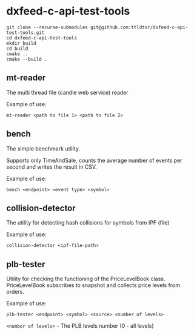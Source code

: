 # dxfeed-c-api-test-tools

```shell
git clone --recurse-submodules git@github.com:ttldtor/dxfeed-c-api-test-tools.git
cd dxfeed-c-api-test-tools
mkdir build
cd build
cmake ..
cmake --build .
```

## mt-reader
The multi thread file (candle web service) reader

Example of use:

```
mt-reader <path to file 1> <path to file 2>
```

## bench
The simple benchmark utility.

Supports only TimeAndSale, counts the average number of events per second and writes the result in CSV.

Example of use:

```
bench <endpoint> <event type> <symbol>
```

## collision-detector
The utility for detecting hash collisions for symbols from IPF (file)

Example of use:

```
collision-detector <ipf-file-path>
```

## plb-tester
Utility for checking the functioning of the PriceLevelBook class. 
PriceLevelBook subscribes to snapshot and collects price levels from orders.

Example of use:

```
plb-tester <endpoint> <symbol> <source> <number of levels>
```

`<number of levels>` - The PLB levels number (0 - all levels)

